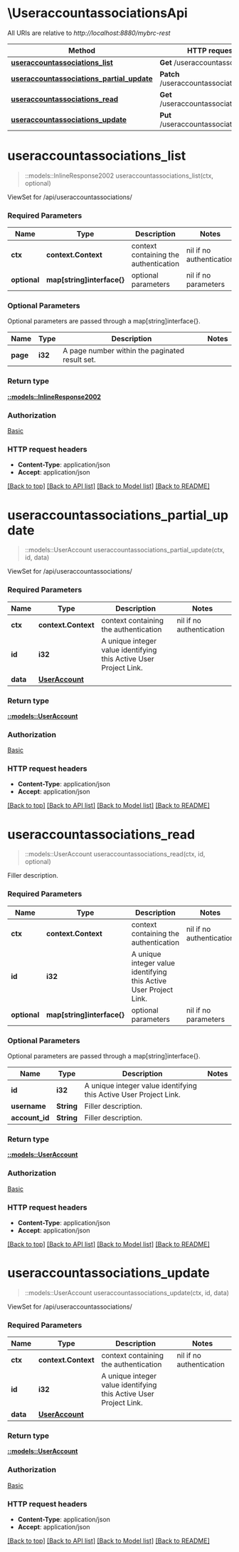 # \UseraccountassociationsApi

All URIs are relative to *http://localhost:8880/mybrc-rest*

Method | HTTP request | Description
------------- | ------------- | -------------
[**useraccountassociations_list**](UseraccountassociationsApi.md#useraccountassociations_list) | **Get** /useraccountassociations/ | 
[**useraccountassociations_partial_update**](UseraccountassociationsApi.md#useraccountassociations_partial_update) | **Patch** /useraccountassociations/{id}/ | 
[**useraccountassociations_read**](UseraccountassociationsApi.md#useraccountassociations_read) | **Get** /useraccountassociations/{id}/ | 
[**useraccountassociations_update**](UseraccountassociationsApi.md#useraccountassociations_update) | **Put** /useraccountassociations/{id}/ | 


# **useraccountassociations_list**
> ::models::InlineResponse2002 useraccountassociations_list(ctx, optional)


ViewSet for /api/useraccountassociations/

### Required Parameters

Name | Type | Description  | Notes
------------- | ------------- | ------------- | -------------
 **ctx** | **context.Context** | context containing the authentication | nil if no authentication
 **optional** | **map[string]interface{}** | optional parameters | nil if no parameters

### Optional Parameters
Optional parameters are passed through a map[string]interface{}.

Name | Type | Description  | Notes
------------- | ------------- | ------------- | -------------
 **page** | **i32**| A page number within the paginated result set. | 

### Return type

[**::models::InlineResponse2002**](inline_response_200_2.md)

### Authorization

[Basic](../README.md#Basic)

### HTTP request headers

 - **Content-Type**: application/json
 - **Accept**: application/json

[[Back to top]](#) [[Back to API list]](../README.md#documentation-for-api-endpoints) [[Back to Model list]](../README.md#documentation-for-models) [[Back to README]](../README.md)

# **useraccountassociations_partial_update**
> ::models::UserAccount useraccountassociations_partial_update(ctx, id, data)


ViewSet for /api/useraccountassociations/

### Required Parameters

Name | Type | Description  | Notes
------------- | ------------- | ------------- | -------------
 **ctx** | **context.Context** | context containing the authentication | nil if no authentication
  **id** | **i32**| A unique integer value identifying this Active User Project Link. | 
  **data** | [**UserAccount**](UserAccount.md)|  | 

### Return type

[**::models::UserAccount**](UserAccount.md)

### Authorization

[Basic](../README.md#Basic)

### HTTP request headers

 - **Content-Type**: application/json
 - **Accept**: application/json

[[Back to top]](#) [[Back to API list]](../README.md#documentation-for-api-endpoints) [[Back to Model list]](../README.md#documentation-for-models) [[Back to README]](../README.md)

# **useraccountassociations_read**
> ::models::UserAccount useraccountassociations_read(ctx, id, optional)


Filler description.

### Required Parameters

Name | Type | Description  | Notes
------------- | ------------- | ------------- | -------------
 **ctx** | **context.Context** | context containing the authentication | nil if no authentication
  **id** | **i32**| A unique integer value identifying this Active User Project Link. | 
 **optional** | **map[string]interface{}** | optional parameters | nil if no parameters

### Optional Parameters
Optional parameters are passed through a map[string]interface{}.

Name | Type | Description  | Notes
------------- | ------------- | ------------- | -------------
 **id** | **i32**| A unique integer value identifying this Active User Project Link. | 
 **username** | **String**| Filler description. | 
 **account_id** | **String**| Filler description. | 

### Return type

[**::models::UserAccount**](UserAccount.md)

### Authorization

[Basic](../README.md#Basic)

### HTTP request headers

 - **Content-Type**: application/json
 - **Accept**: application/json

[[Back to top]](#) [[Back to API list]](../README.md#documentation-for-api-endpoints) [[Back to Model list]](../README.md#documentation-for-models) [[Back to README]](../README.md)

# **useraccountassociations_update**
> ::models::UserAccount useraccountassociations_update(ctx, id, data)


ViewSet for /api/useraccountassociations/

### Required Parameters

Name | Type | Description  | Notes
------------- | ------------- | ------------- | -------------
 **ctx** | **context.Context** | context containing the authentication | nil if no authentication
  **id** | **i32**| A unique integer value identifying this Active User Project Link. | 
  **data** | [**UserAccount**](UserAccount.md)|  | 

### Return type

[**::models::UserAccount**](UserAccount.md)

### Authorization

[Basic](../README.md#Basic)

### HTTP request headers

 - **Content-Type**: application/json
 - **Accept**: application/json

[[Back to top]](#) [[Back to API list]](../README.md#documentation-for-api-endpoints) [[Back to Model list]](../README.md#documentation-for-models) [[Back to README]](../README.md)

